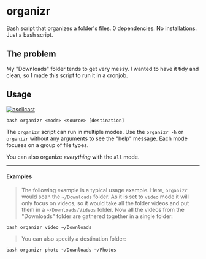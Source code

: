 # organizr
Bash script that organizes a folder's files. 0 dependencies. No installations. Just a bash script.

## The problem

My "Downloads" folder tends to get very messy. I wanted to have it tidy and clean, so I made this script to run it in a cronjob.

## Usage

[![asciicast](https://asciinema.org/a/wBLIYJpcJLWOquyrjb34HF1Vo.svg)](https://asciinema.org/a/wBLIYJpcJLWOquyrjb34HF1Vo)

```
bash organizr <mode> <source> [destination]
```

The `organizr` script can run in multiple modes. Use the `organizr -h` or `organizr` without any arguments to see the "help" message. Each mode focuses on a group of file types.

You can also organize *everything* with the `all` mode.

---

#### Examples

> The following example is a typical usage example. Here, `organizr` would scan the `~/Downloads` folder. As it is set to `video` mode it will only focus on videos, so it would take all the folder videos and put them in a `~/Downloads/Videos` folder. Now all the videos from the "Downloads" folder are gathered together in a single folder:
```
bash organizr video ~/Downloads
```

> You can also specify a destination folder:
```
bash organizr photo ~/Downloads ~/Photos
```
